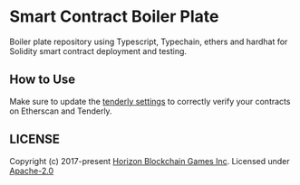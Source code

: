 Smart Contract Boiler Plate
===============================
Boiler plate repository using Typescript, Typechain, ethers and hardhat for Solidity smart contract deployment and testing.

## How to Use
Make sure to update the [tenderly settings]() to correctly verify your contracts on Etherscan and Tenderly.

## LICENSE
Copyright (c) 2017-present [Horizon Blockchain Games Inc](https://horizon.io).
Licensed under [Apache-2.0](https://github.com/0xsequence/erc-1155/blob/master/LICENSE)

